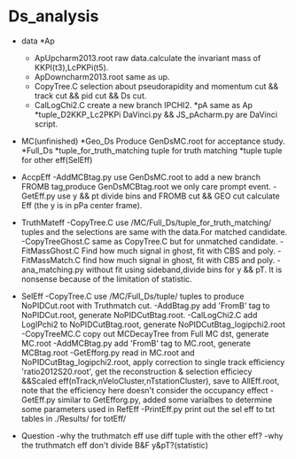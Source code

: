 # Ds_analysis

* data
	*Ap
	- ApUpcharm2013.root 
	  raw data.calculate the invariant mass of KKPI(t3),LcPKPi(t5).
	- ApDowncharm2013.root 
	  same as up.
	- CopyTree.C
	  selection about pseudorapidity and momentum cut && track cut && pid cut && Ds cut.
	- CalLogChi2.C
	  create a new branch IPCHI2.
	*pA
	 same as Ap
	*tuple_D2KKP_Lc2PKPi
	 DaVinci.py && JS_pAcharm.py are DaVinci script.

* MC(unfinished)
	*Geo_Ds
	 Produce GenDsMC.root for acceptance study.
	*Full_Ds
         *tuple_for_truth_matching
	  tuple for truth matching 
         *tuple
          tuple for other eff(SelEff)
* AccpEff
	-AddMCBtag.py 
	 use GenDsMC.root to add a new branch FROMB tag,produce GenDsMCBtag.root we only care prompt event.
	-GetEff.py
	 use y && pt divide bins and FROMB cut && GEO cut calculate Eff (the y is in pPa center frame).

* TruthMateff
	-CopyTree.C 
	 use /MC/Full_Ds/tuple_for_truth_matching/ tuples and the selections are same with the data.For matched candidate.
	-CopyTreeGhost.C 
	 same as CopyTree.C but for unmatched candidate.
	-FitMassGhost.C
	 Find how much signal in ghost, fit with CBS and poly.
	-FitMassMatch.C
	 find how much signal in ghost, fit with CBS and poly.
	-ana_matching.py
         without fit using sideband,divide bins for y && pT. It is nonsense because of the limitation of statistic.

* SelEff
	-CopyTree.C
	 use /MC/Full_Ds/tuple/ tuples to produce NoPIDCut.root with Truthmatch cut.
	-AddBtag.py
	 add 'FromB' tag to NoPIDCut.root, generate NoPIDCutBtag.root.
	-CalLogChi2.C
	 add LogIPchi2 to NoPIDCutBtag.root, generate NoPIDCutBtag_logipchi2.root
	-CopyTreeMC.C
	 copy out MCDecayTree from Full MC dst, generate MC.root
	-AddMCBtag.py
	 add 'FromB' tag to MC.root, generate MCBtag.root
	-GetEfforg.py
	 read in MC.root and NoPIDCutBtag_logipchi2.root, apply correction to single track efficiency 'ratio2012S20.root', get the reconstruction & selection efficiecy &&Scaled eff(nTrack,nVeloCluster,nTstationCluster), save to AllEff.root, note that the efficiency here doesn't consider the occupancy effect
	-GetEff.py
	 similar to GetEfforg.py, added some varialbes to determine some parameters used in RefEff
	-PrintEff.py
	 print out the sel eff to txt tables in ./Results/ for totEff/



* Question
	-why the truthmatch eff use diff tuple with the other eff?
	-why the truthmatch eff don't divide B&F y&pT?(statistic)

